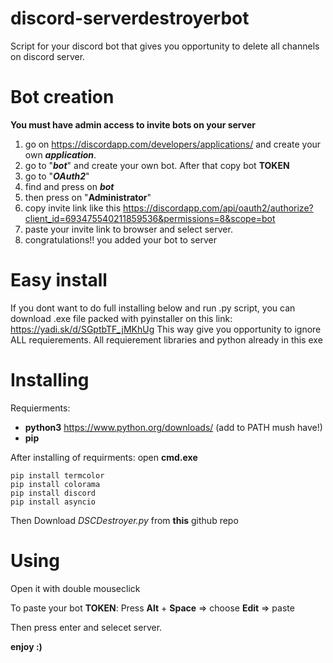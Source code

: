 # discord-serverdestroyerbot
Script for your discord bot that gives you opportunity to delete all channels on discord server.
# Bot creation
**You must have admin access to invite bots on your server**

1) go on https://discordapp.com/developers/applications/ and create your own ***application***.
2) go to "***bot***" and create your own bot. After that copy bot **TOKEN**
3) go to "***OAuth2***"
4) find and press on ***bot*** 
5) then press on "**Administrator**"
6) copy invite link like this https://discordapp.com/api/oauth2/authorize?client_id=693475540211859536&permissions=8&scope=bot
7) paste your invite link to browser and select server.
8) congratulations!! you added your bot to server

# Easy install
If you dont want to do full installing below and run .py script, you can download .exe file packed with pyinstaller on this link: https://yadi.sk/d/SGptbTF_jMKhUg
This way give you opportunity to ignore ALL requierements. All requierement libraries and python already in this exe 

# Installing
Requierments:
- **python3** https://www.python.org/downloads/   (add to PATH mush have!)
- **pip**

After installing of requirments:
open **cmd.exe**
```
pip install termcolor
pip install colorama
pip install discord
pip install asyncio
```
Then Download *DSCDestroyer.py* from **this** github repo

# Using
Open it with double mouseclick

To paste your bot **TOKEN**:
Press **Alt** + **Space** =>
choose **Edit** => paste

Then press enter and selecet server.

**enjoy :)**
